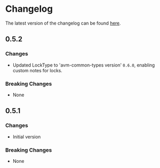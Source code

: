 # Changelog

The latest version of the changelog can be found [here](https://github.com/Azure/bicep-registry-modules/blob/main/avm/res/insights/scheduled-query-rule/CHANGELOG.md).

## 0.5.2

### Changes

- Updated LockType to 'avm-common-types version' `0.6.0`, enabling custom notes for locks.

### Breaking Changes

- None

## 0.5.1

### Changes

- Initial version

### Breaking Changes

- None
